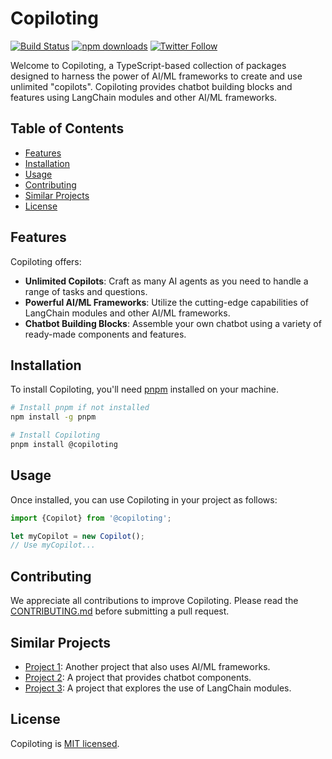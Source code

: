# Copiloting

[![Build Status](https://badges.github.com/github/marcusrbrown/copiloting/build-status.svg)](https://github.com/marcusrbrown/copiloting/actions)
[![npm downloads](https://img.shields.io/npm/dt/@copiloting.svg?style=flat-square)](https://npmjs.com/package/@copiloting)
[![Twitter Follow](https://img.shields.io/twitter/follow/username.svg?style=social)](https://twitter.com/username)

Welcome to Copiloting, a TypeScript-based collection of packages designed to harness the power of AI/ML frameworks to create and use unlimited "copilots". Copiloting provides chatbot building blocks and features using LangChain modules and other AI/ML frameworks.

## Table of Contents

- [Features](#features)
- [Installation](#installation)
- [Usage](#usage)
- [Contributing](#contributing)
- [Similar Projects](#similar-projects)
- [License](#license)

## Features

Copiloting offers:

- **Unlimited Copilots**: Craft as many AI agents as you need to handle a range of tasks and questions.
- **Powerful AI/ML Frameworks**: Utilize the cutting-edge capabilities of LangChain modules and other AI/ML frameworks.
- **Chatbot Building Blocks**: Assemble your own chatbot using a variety of ready-made components and features.

## Installation

To install Copiloting, you'll need [pnpm](https://pnpm.io/) installed on your machine.

```bash
# Install pnpm if not installed
npm install -g pnpm

# Install Copiloting
pnpm install @copiloting
```

## Usage

Once installed, you can use Copiloting in your project as follows:

```typescript
import {Copilot} from '@copiloting';

let myCopilot = new Copilot();
// Use myCopilot...
```

## Contributing

We appreciate all contributions to improve Copiloting. Please read the [CONTRIBUTING.md](./CONTRIBUTING.md) before submitting a pull request.

## Similar Projects

- [Project 1](#): Another project that also uses AI/ML frameworks.
- [Project 2](#): A project that provides chatbot components.
- [Project 3](#): A project that explores the use of LangChain modules.

## License

Copiloting is [MIT licensed](./LICENSE).

